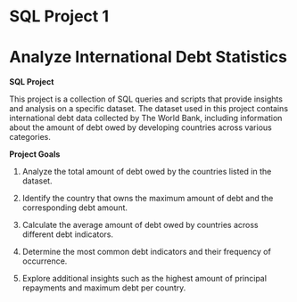 # SQL Project 1
# Analyze International Debt Statistics

**SQL Project**

This project is a collection of SQL queries and scripts that provide insights and analysis on a specific dataset. The dataset used in this project contains international debt data collected by The World Bank, including information about the amount of debt owed by developing countries across various categories.

**Project Goals**

1. Analyze the total amount of debt owed by the countries listed in the dataset.

2. Identify the country that owns the maximum amount of debt and the corresponding debt amount.

3. Calculate the average amount of debt owed by countries across different debt indicators.

4. Determine the most common debt indicators and their frequency of occurrence.

5. Explore additional insights such as the highest amount of principal repayments and maximum debt per country.
